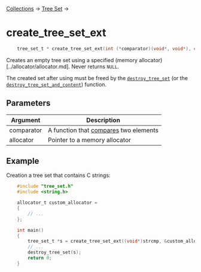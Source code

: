 [Collections](../collections.md) &rarr; [Tree Set](tree_set.md) &rarr;

# create_tree_set_ext

```c
    tree_set_t * create_tree_set_ext(int (*comparator)(void*, void*), const allocator_t *allocator);
```

Creates an empty tree set using a specified (memory allocator)[../allocator/allocator.md]. Never returns `NULL`.

The created set after using must be freed by the [`destroy_tree_set`](destroy_tree_set.md) (or the [`destroy_tree_set_and_content`](destroy_tree_set_and_content.md)) function.

## Parameters

Argument|Description
--------|-----------
comparator|A function that [compares](../comparator.md) two elements
allocator|Pointer to a memory allocator

## Example

Creation a tree set that contains C strings:

```c
    #include "tree_set.h"
    #include <string.h>

    allocator_t custom_allocator = 
    {
        // ...
    };

    int main()
    {
        tree_set_t *s = create_tree_set_ext((void*)strcmp, &custom_allocator);
        // ...
        destroy_tree_set(s);
        return 0;
    }
```

